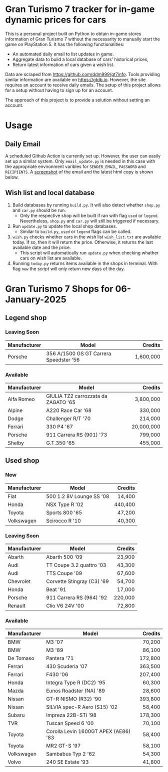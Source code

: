 # Gran Turismo 7 tracker for in-game dynamic prices for cars

This is a personal project built on Python to obtain in-game stores information of Gran Turismo 7 without the necessarity to manually start the game on PlayStation 5. It has the following functionalities:

- An automated daily email to list updates in game.
- Aggregate data to build a local database of cars' historical prices,
- Return latest information of cars given a wish list.

Data are scraped from https://github.com/ddm999/gt7info. Tools providing similar information are available on https://gtdb.io. However, the site requires an account to receive daily emails. The setup of this project allows for a setup without having to sign up for an account.

The approach of this project is to provide a solution without setting an account.

# Usage

## Daily Email

A scheduled Github Action is currently set up. However, the user can easily set up a similar system. Only `email_update.py` is needed in this case with the appropriate environment varibles for `SENDER_EMAIL`, `PASSWORD` and `RECIPIENTS`. A [screenshot](https://raw.githubusercontent.com/marcohoucheng/Gran-Turismo-7-Price-Tracker/main/data/email_screenshot.png) of the email and the latest html copy is shown below.

## Wish list and local database

1. Build databases by running `build.py`. It will also detect whether `shop.py` and `car.py` should be run.
    - Only the respective shop will be built if ran with flag `used` or `legend`. Nevertheless, `shop.py` and `car.py` will still be triggered if necessary.
2. Run `update.py` to update the local shop databases.
    - Similar to `build.py`, `used` or `legend` flags can be called.
3. `wish.py` checks whether cars in the wish list `wish_list.txt` are available today. If so, then it will return the price. Otherwise, it returns the last available date and the price.
    - This script will automatically run `update.py` when checking whather cars on wish list are available.
4. Running `today.py` returns items available in the shops in terminal. With flag `new` the script will only return new days of the day.


# Gran Turismo 7 Shops for 06-January-2025



## Legend shop

### Leaving Soon
 | Manufacturer | Model | Credits |
 | --- | --- | --: |
|Porsche|356 A/1500 GS GT Carrera Speedster '56|1,600,000|

### Available
 | Manufacturer | Model | Credits |
 | --- | --- | --: |
|Alfa Romeo|GIULIA TZ2 carrozzata da ZAGATO '65|3,800,000|
|Alpine|A220 Race Car '68|330,000|
|Dodge|Challenger R/T '70|214,000|
|Ferrari|330 P4 '67|20,000,000|
|Porsche|911 Carrera RS (901) '73|799,000|
|Shelby|G.T.350 '65|455,000|


## Used shop

### New
 | Manufacturer | Model | Credits |
 | --- | --- | --: |
|Fiat|500 1.2 8V Lounge SS '08|14,400|
|Honda|NSX Type R '02|440,400|
|Toyota|Sports 800 '65|47,200|
|Volkswagen|Scirocco R '10|40,300|

### Leaving Soon
 | Manufacturer | Model | Credits |
 | --- | --- | --: |
|Abarth|Abarth 500 '09|23,900|
|Audi|TT Coupe 3.2 quattro '03|43,300|
|Audi|TTS Coupe '09|67,600|
|Chevrolet|Corvette Stingray (C3) '69|54,700|
|Honda|Beat '91|17,000|
|Porsche|911 Carrera RS (964) '92|220,000|
|Renault|Clio V6 24V '00|72,800|

### Available
 | Manufacturer | Model | Credits |
 | --- | --- | --: |
|BMW|M3 '07|70,200|
|BMW|M3 '89|86,100|
|De Tomaso|Pantera '71|172,800|
|Ferrari|430 Scuderia '07|363,500|
|Ferrari|F430 '06|207,400|
|Honda|Integra Type R (DC2) '95|60,300|
|Mazda|Eunos Roadster (NA) '89|28,600|
|Nissan|GT-R NISMO (R32) '90|393,800|
|Nissan|SILVIA spec-R Aero (S15) '02|58,400|
|Subaru|Impreza 22B-STi '98|178,300|
|TVR|Tuscan Speed 6 '00|70,100|
|Toyota|Corolla Levin 1600GT APEX (AE86) '83|58,400|
|Toyota|MR2 GT-S '97|58,100|
|Volkswagen|Sambabus Typ 2 '62|54,300|
|Volvo|240 SE Estate '93|41,800|
